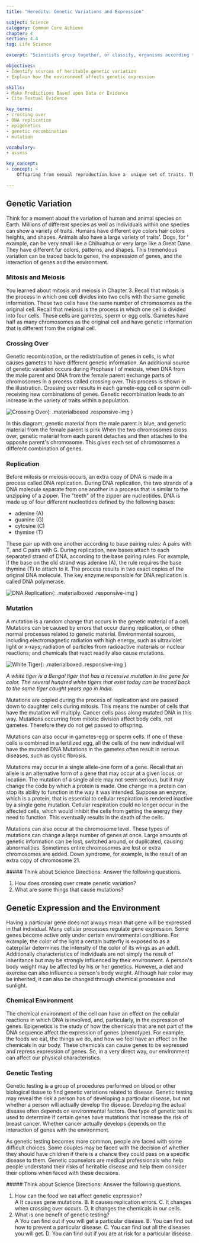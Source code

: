 ```yaml
---
title: "Heredity: Genetic Variations and Expression"

subject: Science
category: Common Core Achieve
chapter: 4
section: 4.4
tag: Life Science

excerpt: "Scientists group together, or classify, organisms according to how many traits they have in common. Learn how scientists have traced the evolution of species to see where they branched apart and developed unique traits."

objectives:
- Identify sources of heritable genetic variation
- Explain how the environment affects genetic expression

skills:
- Make Predictions Based upon Data or Evidence
- Cite Textual Evidence

key_terms:
- crossing over
- DNA replication
- epigenetics
- genetic recombination
- mutation

vocabulary:
- assess

key_concept:
- concept: >
    Offspring from sexual reproduction have a  unique set of traits. There are various causes of changes in traits from one generation to the next.

---
```


## Genetic Variation

Think for a moment about the variation of human and animal species on Earth. Millions of different species as well as individuals within one species can show a variety of traits. Humans have different eye colors hair colors heights, and shapes. Animals also have a large variety of traits'. Dogs, for ' example, can be very small like a Chihuahua or very large like a Great Dane. They have different fur colors, patterns, and shapes. This tremendous variation can be traced back to genes, the expression of genes, and the interaction of genes and the environment.

### Mitosis and Meiosis

You learned about mitosis and meiosis in Chapter 3. Recall that mitosis is the process in which one cell divides into two cells with the same genetic information. These two cells have the same number of chromosomes as the original cell. Recall that meiosis is the process in which one cell is divided into four cells. These cells are gametes, sperm or egg cells. Gametes have half as many chromosomes as the original cell and have genetic information that is different from the original cell.

### Crossing Over

Genetic recombination, or the redistribution of genes in cells, is what causes gametes to have different genetic information. An additional source of genetic variation occurs during Prophase I of meiosis, when DNA from the male parent and DNA from the female parent exchange parts of chromosomes in a process called crossing over. This process is shown in the illustration. Crossing over results in each gamete-egg cell or sperm cell-receiving new combinations of genes. Genetic recombination leads to an increase in the variety of traits within a population.

![Crossing Over](){: .materialboxed .responsive-img }

In this diagram, genetic material from the male parent is blue, and genetic material from the female parent is pink When the two chromosomes cross over, genetic material from each parent detaches and then attaches to the opposite parent's chromosome. This gives each set of chromosomes a different combination of genes.

### Replication

Before mitosis or meiosis occurs, an extra copy of DNA is made in a process called DNA replication. During DNA replication, the two strands of a DNA molecule separate from one another in a process that is similar to the unzipping of a zipper. The "teeth" of the zipper are nucleotides. DNA is made up of four different nucleotides defined by the following bases:

  * adenine (A)
  * guanine (G)
  * cytosine (C)
  * thymine (T)

These pair up with one another according to base pairing rules: A pairs with T, and C pairs with G. During replication, new bases attach to each separated strand of DNA, according to the base pairing rules. For example, if the base on the old strand was adenine (A), the rule requires the base thymine (T) to attach to it. The process results in two exact copies of the original DNA molecule. The key enzyme responsible for DNA replication is called DNA polymerase.

![DNA Replication](){: .materialboxed .responsive-img }

### Mutation

A mutation is a random change that occurs in the genetic material of a cell. Mutations can be caused by errors that occur during replication, or other normal processes related to genetic material. Environmental sources, including electromagnetic radiation with high energy, such as ultraviolet light or x-rays; radiation of particles from radioactive materials or nuclear reactions; and chemicals that react readily also cause mutations.

![White Tiger](){: .materialboxed .responsive-img }

*A white tiger is a Bengal tiger that has a recessive mutation in the gene for color. The several hundred white tigers that exist today can be traced back to the same tiger caught years ago in India.*

Mutations are copied during the process of replication and are passed down to daughter cells during mitosis. This means the number of cells that have the mutation will multiply. Cancer cells pass along mutated DNA in this way. Mutations occurring from mitotic division affect body cells, not gametes. Therefore they do not get passed to offspring.

Mutations can also occur in gametes-egg or sperm cells. If one of these cells is combined in a fertilized egg, all the cells of the new individual will have the mutated DNA Mutations in the gametes often result in serious diseases, such as cystic fibrosis.

Mutations may occur in a single allele-one form of a gene. Recall that an allele is an alternative form of a gene that may occur at a given locus, or location. The mutation of a single allele may not seem serious, but it may change the code by which a protein is made. One change in a protein can stop its ability to function in the way it was intended. Suppose an enzyme, which is a protein, that is essential to cellular respiration is rendered inactive by a single gene mutation. Cellular respiration could no longer occur in the affected cells, which would inhibit the cells from getting the energy they need to function. This eventually results in the death of the cells.

Mutations can also occur at the chromosome level. These types of mutations can change a large number of genes at once. Large amounts of genetic information can be lost, switched around, or duplicated, causing abnormalities. Sometimes entire chromosomes are lost or extra chromosomes are added. Down syndrome, for example, is the result of an extra copy of chromosome 21.

<div class="card-panel {{ page.color }} white-text" markdown="1">
##### Think about Science
Directions: Answer the following questions.

  1. How does crossing over create genetic variation?
  2. What are some things that cause mutations?
</div>

## Genetic Expression and the Environment

Having a particular gene does not always mean that gene will be expressed in that individual. Many cellular processes regulate gene expression. Some genes become active only under certain environmental conditions. For example, the color of the light a certain butterfly is exposed to as a caterpillar determines the intensity of the color of its wings as an adult. Additionally characteristics of individuals are not simply the result of inheritance but may be strongly influenced by their environment. A person's body weight may be affected by his or her genetics. However, a diet and exercise can also influence a person's body weight. Although hair color may be inherited, it can also be changed through chemical processes and sunlight.

### Chemical Environment

The chemical environment of the cell can have an effect on the cellular reactions in which DNA is involved, and, particularly, in the expression of genes. Epigenetics is the study of how the chemicals that are not part of the DNA sequence affect the expression of genes (phenotype). For example, the foods we eat, the things we do, and how we feel have an effect on the chemicals in our body. These chemicals can cause genes to be expressed and repress expression of genes. So, in a very direct way, our environment can affect our physical characteristics.

### Genetic Testing

Genetic testing is a group of procedures performed on blood or other biological tissue to find genetic variations related to disease. Genetic testing may reveal the risk a person has of developing a particular disease, but not whether a person will actually develop the disease. Developing the actual disease often depends on environmental factors. One type of genetic test is used to determine if certain genes have mutations that increase the risk of breast cancer. Whether cancer actually develops depends on the interaction of genes with the environment.

As genetic testing becomes more common, people are faced with some difficult choices. Some couples may be faced with the decision of whether they should have children if there is a chance they could pass on a specific disease to them. Genetic counselors are medical professionals who help people understand their risks of heritable disease and help them consider their options when faced with these decisions.

<div class="card-panel {{ page.color }} white-text" markdown="1">
##### Think about Science
Directions: Answer the following questions.

  1. How can the food we eat affect genetic expression?  
    A It causes gene mutations.
    B. It causes replication errors.
    C. It changes when crossing over occurs.
    D. It changes the chemicals in our cells.    
  2.  What is one benefit of genetic testing?  
    A You can find out if you will get a particular disease.
    B. You can find out how to prevent a particular disease.
    C. You can find out all the diseases you will get.
    D. You can find out if you are at risk for a particular disease.
</div>